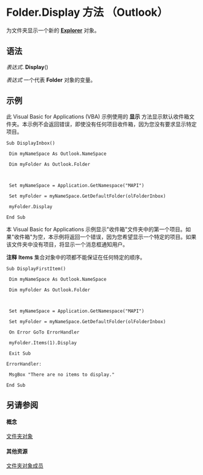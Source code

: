 
# Folder.Display 方法 （Outlook）

为文件夹显示一个新的  **[Explorer](026591e5-049f-503a-4166-34e6dbc225fb.md)** 对象。


## 语法

 _表达式_. **Display**()

 _表达式_ 一个代表 **Folder** 对象的变量。


## 示例

此 Visual Basic for Applications (VBA) 示例使用的 **显示** 方法显示默认收件箱文件夹。本示例不会返回错误，即使没有任何项目收件箱，因为您没有要求显示特定项目。


```
Sub DisplayInbox() 
 
 Dim myNameSpace As Outlook.NameSpace 
 
 Dim myFolder As Outlook.Folder 
 
 
 
 Set myNameSpace = Application.GetNamespace("MAPI") 
 
 Set myFolder = myNameSpace.GetDefaultFolder(olFolderInbox) 
 
 myFolder.Display 
 
End Sub
```

本 Visual Basic for Applications 示例显示"收件箱"文件夹中的第一个项目。如果"收件箱"为空，本示例将返回一个错误，因为您希望显示一个特定的项目。如果该文件夹中没有项目，将显示一个消息框通知用户。


 **注释**   **Items** 集合对象中的项都不能保证在任何特定的顺序。




```
Sub DisplayFirstItem() 
 
 Dim myNameSpace As Outlook.NameSpace 
 
 Dim myFolder As Outlook.Folder 
 
 
 
 Set myNameSpace = Application.GetNamespace("MAPI") 
 
 Set myFolder = myNameSpace.GetDefaultFolder(olFolderInbox) 
 
 On Error GoTo ErrorHandler 
 
 myFolder.Items(1).Display 
 
 Exit Sub 
 
ErrorHandler: 
 
 MsgBox "There are no items to display." 
 
End Sub
```


## 另请参阅


#### 概念


[文件夹对象](3cf6cda8-6d70-666e-2643-9d9c5b9cacfc.md)
#### 其他资源


[文件夹对象成员](788acd42-377a-1803-7713-50e45086e2d1.md)